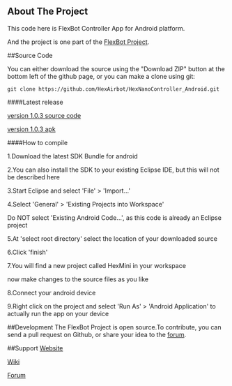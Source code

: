 ## About The Project

This code here is FlexBot Controller App for Android platform.

And the project is one part of the [FlexBot Project](http://flexbot.cc/wiki/).

##Source Code

You can either download the source using the "Download ZIP" button at the bottom left of the github page, or you can make a clone using git:

```
git clone https://github.com/HexAirbot/HexNanoController_Android.git
```

####Latest release

[version 1.0.3 source code](https://github.com/HexAirbot/HexNanoController_Android/archive/v1.0.3.zip)

[version 1.0.3 apk](https://github.com/HexAirbot/HexNanoController_Android/releases/download/v1.0.3/Flexbot_1.0.3.apk)

####How to compile 

 1.Download the latest SDK Bundle for android

 2.You can also install the SDK to your existing Eclipse IDE, but this will not be described here

 3.Start Eclipse and select 'File' > 'Import...'

 4.Select 'General' > 'Existing Projects into Workspace'

   Do NOT select 'Existing Android Code...', as this code is already an Eclipse project

 5.At 'select root directory' select the location of your downloaded source

 6.Click 'finish'

 7.You will find a new project called HexMini in your workspace

   now make changes to the source files as you like

 8.Connect your android device

 9.Right click on the project and select 'Run As' > 'Android Application' to actually run the app on your device

##Development
The FlexBot Project is open source.To contribute, you can send a pull request on Github, or share your idea to the [forum](http://makedesignshare.com).


##Support
[Website](http://flexbot.cc)

[Wiki](http://flexbot.cc/wiki)

[Forum](http://makedesignshare.com)
